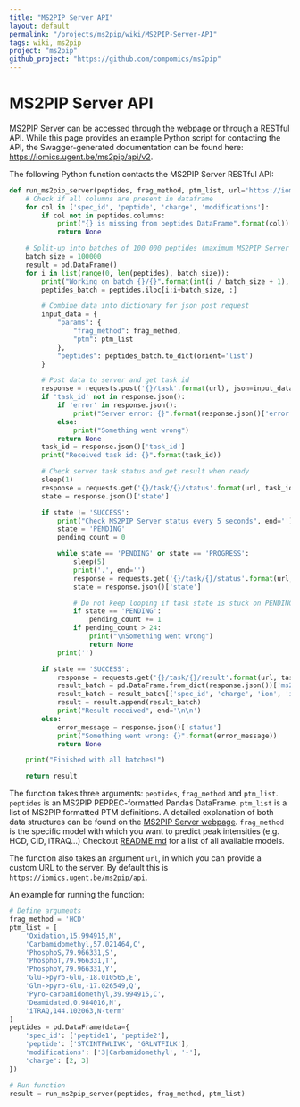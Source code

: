 ```yaml
---
title: "MS2PIP Server API"
layout: default
permalink: "/projects/ms2pip/wiki/MS2PIP-Server-API"
tags: wiki, ms2pip
project: "ms2pip"
github_project: "https://github.com/compomics/ms2pip"
---
```


# MS2PIP Server API
MS2PIP Server can be accessed through the webpage or through a RESTful API. While this page provides an example Python script for contacting the API, the Swagger-generated documentation can be found here: https://iomics.ugent.be/ms2pip/api/v2.

The following Python function contacts the MS2PIP Server RESTful API:
```python
def run_ms2pip_server(peptides, frag_method, ptm_list, url='https://iomics.ugent.be/ms2pip/api/v2'):
    # Check if all columns are present in dataframe
    for col in ['spec_id', 'peptide', 'charge', 'modifications']:
        if col not in peptides.columns:
            print("{} is missing from peptides DataFrame".format(col))
            return None

    # Split-up into batches of 100 000 peptides (maximum MS2PIP Server accepts per request)
    batch_size = 100000
    result = pd.DataFrame()
    for i in list(range(0, len(peptides), batch_size)):
        print("Working on batch {}/{}".format(int(i / batch_size + 1), len(peptides) // batch_size + 1))
        peptides_batch = peptides.iloc[i:i+batch_size, :]

        # Combine data into dictionary for json post request
        input_data = {
            "params": {
                "frag_method": frag_method,
                "ptm": ptm_list
            },
            "peptides": peptides_batch.to_dict(orient='list')
        }

        # Post data to server and get task id
        response = requests.post('{}/task'.format(url), json=input_data)
        if 'task_id' not in response.json():
            if 'error' in response.json():
                print("Server error: {}".format(response.json()['error']))
            else:
                print("Something went wrong")
            return None
        task_id = response.json()['task_id']
        print("Received task id: {}".format(task_id))

        # Check server task status and get result when ready
        sleep(1)
        response = requests.get('{}/task/{}/status'.format(url, task_id))
        state = response.json()['state']

        if state != 'SUCCESS':
            print("Check MS2PIP Server status every 5 seconds", end='')
            state = 'PENDING'
            pending_count = 0

            while state == 'PENDING' or state == 'PROGRESS':
                sleep(5)
                print('.', end='')
                response = requests.get('{}/task/{}/status'.format(url, task_id))
                state = response.json()['state']

                # Do not keep looping if task state is stuck on PENDING, it might have failed silently
                if state == 'PENDING':
                    pending_count += 1
                if pending_count > 24:
                    print("\nSomething went wrong")
                    return None
            print('')

        if state == 'SUCCESS':
            response = requests.get('{}/task/{}/result'.format(url, task_id))
            result_batch = pd.DataFrame.from_dict(response.json())['ms2pip_out']
            result_batch = result_batch[['spec_id', 'charge', 'ion', 'ionnumber', 'mz', 'prediction']]
            result = result.append(result_batch)
            print("Result received", end='\n\n')
        else:
            error_message = response.json()['status']
            print("Something went wrong: {}".format(error_message))
            return None

    print("Finished with all batches!")

    return result
```
The function takes three arguments: `peptides`, `frag_method` and `ptm_list`. `peptides` is an MS2PIP PEPREC-formatted Pandas DataFrame. `ptm_list` is a list of MS2PIP formatted PTM definitions. A detailed explanation of both data structures can be found on the [MS2PIP Server webpage](https://iomics.ugent.be/ms2pip/#howto). `frag_method` is the specific model with which you want to predict peak intensities (e.g. HCD, CID, iTRAQ...) Checkout [README.md](/projects/ms2pip_c/#ms2pip-models) for a list of all available models.

The function also takes an argument `url`, in which you can provide a custom URL to the server. By default this is `https://iomics.ugent.be/ms2pip/api`.

An example for running the function:
```python
# Define arguments
frag_method = 'HCD'
ptm_list = [
    'Oxidation,15.994915,M',
    'Carbamidomethyl,57.021464,C',
    'PhosphoS,79.966331,S',
    'PhosphoT,79.966331,T',
    'PhosphoY,79.966331,Y',
    'Glu->pyro-Glu,-18.010565,E',
    'Gln->pyro-Glu,-17.026549,Q',
    'Pyro-carbamidomethyl,39.994915,C',
    'Deamidated,0.984016,N',
    'iTRAQ,144.102063,N-term'
]
peptides = pd.DataFrame(data={
    'spec_id': ['peptide1', 'peptide2'],
    'peptide': ['STCINTFWLIVK', 'GRLNTFILK'],
    'modifications': ['3|Carbamidomethyl', '-'],
    'charge': [2, 3]
})

# Run function
result = run_ms2pip_server(peptides, frag_method, ptm_list)
```